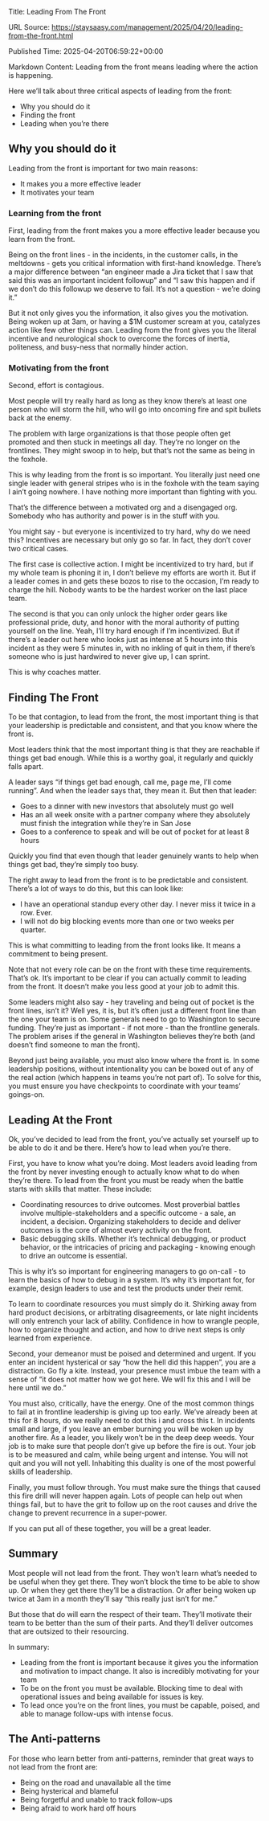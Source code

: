 Title: Leading From The Front

URL Source: https://staysaasy.com/management/2025/04/20/leading-from-the-front.html

Published Time: 2025-04-20T06:59:22+00:00

Markdown Content:
Leading from the front means leading where the action is happening.

Here we’ll talk about three critical aspects of leading from the front:

*   Why you should do it
*   Finding the front
*   Leading when you’re there

Why you should do it
--------------------

Leading from the front is important for two main reasons:

*   It makes you a more effective leader
*   It motivates your team

### Learning from the front

First, leading from the front makes you a more effective leader because you learn from the front.

Being on the front lines - in the incidents, in the customer calls, in the meltdowns - gets you critical information with first-hand knowledge. There’s a major difference between “an engineer made a Jira ticket that I saw that said this was an important incident followup” and “I saw this happen and if we don’t do this followup we deserve to fail. It’s not a question - we’re doing it.”

But it not only gives you the information, it also gives you the motivation. Being woken up at 3am, or having a $1M customer scream at you, catalyzes action like few other things can. Leading from the front gives you the literal incentive and neurological shock to overcome the forces of inertia, politeness, and busy-ness that normally hinder action.

### Motivating from the front

Second, effort is contagious.

Most people will try really hard as long as they know there’s at least one person who will storm the hill, who will go into oncoming fire and spit bullets back at the enemy.

The problem with large organizations is that those people often get promoted and then stuck in meetings all day. They’re no longer on the frontlines. They might swoop in to help, but that’s not the same as being in the foxhole.

This is why leading from the front is so important. You literally just need one single leader with general stripes who is in the foxhole with the team saying I ain’t going nowhere. I have nothing more important than fighting with you.

That’s the difference between a motivated org and a disengaged org. Somebody who has authority and power is in the stuff with you.

You might say - but everyone is incentivized to try hard, why do we need this? Incentives are necessary but only go so far. In fact, they don’t cover two critical cases.

The first case is collective action. I might be incentivized to try hard, but if my whole team is phoning it in, I don’t believe my efforts are worth it. But if a leader comes in and gets these bozos to rise to the occasion, I’m ready to charge the hill. Nobody wants to be the hardest worker on the last place team.

The second is that you can only unlock the higher order gears like professional pride, duty, and honor with the moral authority of putting yourself on the line. Yeah, I’ll try hard enough if I’m incentivized. But if there’s a leader out here who looks just as intense at 5 hours into this incident as they were 5 minutes in, with no inkling of quit in them, if there’s someone who is just hardwired to never give up, I can sprint.

This is why coaches matter.

Finding The Front
-----------------

To be that contagion, to lead from the front, the most important thing is that your leadership is predictable and consistent, and that you know where the front is.

Most leaders think that the most important thing is that they are reachable if things get bad enough. While this is a worthy goal, it regularly and quickly falls apart.

A leader says “if things get bad enough, call me, page me, I’ll come running”. And when the leader says that, they mean it. But then that leader:

*   Goes to a dinner with new investors that absolutely must go well
*   Has an all week onsite with a partner company where they absolutely must finish the integration while they’re in San Jose
*   Goes to a conference to speak and will be out of pocket for at least 8 hours

Quickly you find that even though that leader genuinely wants to help when things get bad, they’re simply too busy.

The right away to lead from the front is to be predictable and consistent. There’s a lot of ways to do this, but this can look like:

*   I have an operational standup every other day. I never miss it twice in a row. Ever.
*   I will not do big blocking events more than one or two weeks per quarter.

This is what committing to leading from the front looks like. It means a commitment to being present.

Note that not every role can be on the front with these time requirements. That’s ok. It’s important to be clear if you can actually commit to leading from the front. It doesn’t make you less good at your job to admit this.

Some leaders might also say - hey traveling and being out of pocket is the front lines, isn’t it? Well yes, it is, but it’s often just a different front line than the one your team is on. Some generals need to go to Washington to secure funding. They’re just as important - if not more - than the frontline generals. The problem arises if the general in Washington believes they’re both (and doesn’t find someone to man the front).

Beyond just being available, you must also know where the front is. In some leadership positions, without intentionality you can be boxed out of any of the real action (which happens in teams you’re not part of). To solve for this, you must ensure you have checkpoints to coordinate with your teams’ goings-on.

Leading At the Front
--------------------

Ok, you’ve decided to lead from the front, you’ve actually set yourself up to be able to do it and be there. Here’s how to lead when you’re there.

First, you have to know what you’re doing. Most leaders avoid leading from the front by never investing enough to actually know what to do when they’re there. To lead from the front you must be ready when the battle starts with skills that matter. These include:

*   Coordinating resources to drive outcomes. Most proverbial battles involve multiple-stakeholders and a specific outcome - a sale, an incident, a decision. Organizing stakeholders to decide and deliver outcomes is the core of almost every activity on the front.
*   Basic debugging skills. Whether it’s technical debugging, or product behavior, or the intricacies of pricing and packaging - knowing enough to drive an outcome is essential.

This is why it’s so important for engineering managers to go on-call - to learn the basics of how to debug in a system. It’s why it’s important for, for example, design leaders to use and test the products under their remit.

To learn to coordinate resources you must simply do it. Shirking away from hard product decisions, or arbitrating disagreements, or late night incidents will only entrench your lack of ability. Confidence in how to wrangle people, how to organize thought and action, and how to drive next steps is only learned from experience.

Second, your demeanor must be poised and determined and urgent. If you enter an incident hysterical or say “how the hell did this happen”, you are a distraction. Go fly a kite. Instead, your presence must imbue the team with a sense of “it does not matter how we got here. We will fix this and I will be here until we do.”

You must also, critically, have the energy. One of the most common things to fail at in frontline leadership is giving up too early. We’ve already been at this for 8 hours, do we really need to dot this i and cross this t. In incidents small and large, if you leave an ember burning you will be woken up by another fire. As a leader, you likely won’t be in the deep deep weeds. Your job is to make sure that people don’t give up before the fire is out. Your job is to be measured and calm, while being urgent and intense. You will not quit and you will not yell. Inhabiting this duality is one of the most powerful skills of leadership.

Finally, you must follow through. You must make sure the things that caused this fire drill will never happen again. Lots of people can help out when things fail, but to have the grit to follow up on the root causes and drive the change to prevent recurrence in a super-power.

If you can put all of these together, you will be a great leader.

Summary
-------

Most people will not lead from the front. They won’t learn what’s needed to be useful when they get there. They won’t block the time to be able to show up. Or when they get there they’ll be a distraction. Or after being woken up twice at 3am in a month they’ll say “this really just isn’t for me.”

But those that do will earn the respect of their team. They’ll motivate their team to be better than the sum of their parts. And they’ll deliver outcomes that are outsized to their resourcing.

In summary:

*   Leading from the front is important because it gives you the information and motivation to impact change. It also is incredibly motivating for your team
*   To be on the front you must be available. Blocking time to deal with operational issues and being available for issues is key.
*   To lead once you’re on the front lines, you must be capable, poised, and able to manage follow-ups with intense focus.

The Anti-patterns
-----------------

For those who learn better from anti-patterns, reminder that great ways to not lead from the front are:

*   Being on the road and unavailable all the time
*   Being hysterical and blameful
*   Being forgetful and unable to track follow-ups
*   Being afraid to work hard off hours
